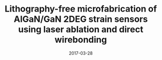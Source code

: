 ---
title: "Lithography-free microfabrication of AlGaN/GaN 2DEG strain sensors using laser ablation and direct wirebonding"
collection: publications
permalink: /publication/2017-03-28-LaserCut_1
date: 2017-03-28
venue: 'Microelectronic Engineering'
paperurl: 'https://doi.org/10.1016/j.mee.2017.03.012'
citation: 'Dowling, K.M., So, H., Toor, A., Chapin, C.A., and Senesky, D.G., &quot;Lithography-free microfabrication of AlGaN/GaN 2DEG strain sensors using laser ablation and direct wirebonding,&quot; Microelectronic Engineering, vol. 173, pp54-57, 2017'
link: 'https://doi.org/10.1016/j.mee.2017.03.012'
category: 'LaserCut'

---